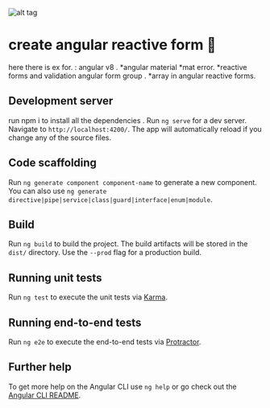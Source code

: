 ![alt tag](https://user-images.githubusercontent.com/42416980/95753632-8fb66100-0caa-11eb-90f0-8c5d4048cd71.png)

# create angular reactive form :page_facing_up:
here there is ex for. :
 angular v8 .
*angular material
*mat error.
*reactive forms and validation angular form group .
*array in angular reactive forms.

## Development server
run npm i to install all the dependencies . 
Run `ng serve` for a dev server. Navigate to `http://localhost:4200/`. The app will automatically reload if you change any of the source files.

## Code scaffolding

Run `ng generate component component-name` to generate a new component. You can also use `ng generate directive|pipe|service|class|guard|interface|enum|module`.

## Build

Run `ng build` to build the project. The build artifacts will be stored in the `dist/` directory. Use the `--prod` flag for a production build.

## Running unit tests

Run `ng test` to execute the unit tests via [Karma](https://karma-runner.github.io).

## Running end-to-end tests

Run `ng e2e` to execute the end-to-end tests via [Protractor](http://www.protractortest.org/).

## Further help

To get more help on the Angular CLI use `ng help` or go check out the [Angular CLI README](https://github.com/angular/angular-cli/blob/master/README.md).
